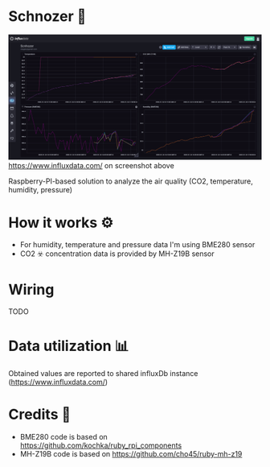 # Schnozer :nose:
![screenshot](influx_screenshot.png)
https://www.influxdata.com/ on screenshot above

Raspberry-PI-based solution to analyze the air quality (CO2, temperature, humidity, pressure)

# How it works :gear:
* For humidity, temperature and pressure data I'm using BME280 sensor
* CO2 :biohazard: concentration data is provided by MH-Z19B sensor 

# Wiring
TODO

# Data utilization :bar_chart:
Obtained values are reported to shared influxDb instance (https://www.influxdata.com/)

# Credits :clap:
* BME280 code is based on https://github.com/kochka/ruby_rpi_components
* MH-Z19B code is based on https://github.com/cho45/ruby-mh-z19
